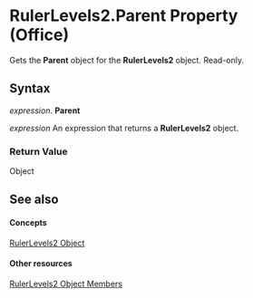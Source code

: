 
# RulerLevels2.Parent Property (Office)

Gets the  **Parent** object for the **RulerLevels2** object. Read-only.


## Syntax

 _expression_. **Parent**

 _expression_ An expression that returns a **RulerLevels2** object.


### Return Value

Object


## See also


#### Concepts


[RulerLevels2 Object](01bd257c-1c26-a7cd-cf2a-8478c861b78a.md)
#### Other resources


[RulerLevels2 Object Members](6ca40020-3cf8-d0bd-88ec-73de61c55daf.md)